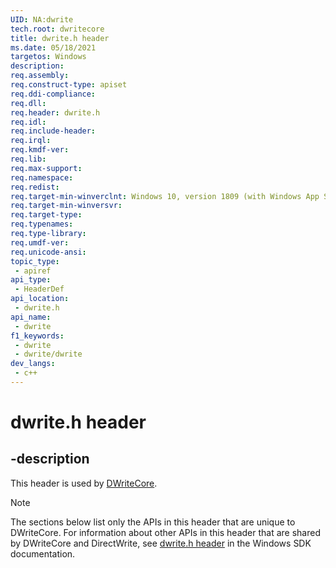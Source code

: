 ```yaml
---
UID: NA:dwrite
tech.root: dwritecore
title: dwrite.h header
ms.date: 05/18/2021 
targetos: Windows
description: 
req.assembly: 
req.construct-type: apiset
req.ddi-compliance: 
req.dll: 
req.header: dwrite.h
req.idl: 
req.include-header: 
req.irql: 
req.kmdf-ver: 
req.lib: 
req.max-support: 
req.namespace: 
req.redist: 
req.target-min-winverclnt: Windows 10, version 1809 (with Windows App SDK 0.5 or later)
req.target-min-winversvr: 
req.target-type: 
req.typenames: 
req.type-library: 
req.umdf-ver: 
req.unicode-ansi: 
topic_type:
 - apiref
api_type:
 - HeaderDef
api_location:
 - dwrite.h
api_name:
 - dwrite
f1_keywords:
 - dwrite
 - dwrite/dwrite
dev_langs:
 - c++
---
```


# dwrite.h header


## -description

This header is used by [DWriteCore](../_dwritecore/index.md).

> [!NOTE]
> The sections below list only the APIs in this header that are unique to DWriteCore. For information about other APIs in this header that are shared by DWriteCore and DirectWrite, see [dwrite.h header](/windows/win32/api/dwrite/) in the Windows SDK documentation.
